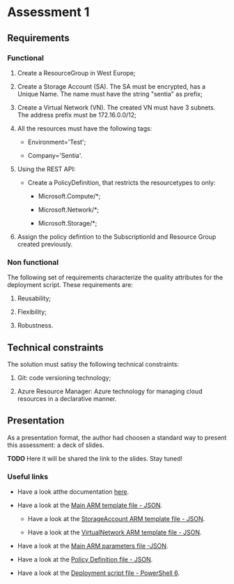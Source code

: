 # Assessment 1

## Requirements

### Functional

1. Create a ResourceGroup in West Europe;

2. Create a Storage Account (SA). The SA must be encrypted, has a Unique Name.
   The name must have the string "sentia" as prefix;

3. Create a Virtual Network (VN). The created VN must have 3 subnets.
   The address prefix must be 172.16.0.0/12;

4. All the resources must have the following tags:

    - Environment='Test';

    - Company='Sentia'.

5. Using the REST API:

    - Create a PolicyDefinition, that restricts the resourcetypes to only:

        - Microsoft.Compute/*;

        - Microsoft.Network/*;

        - Microsoft.Storage/*;

6. Assign the policy defintion to the SubscriptionId and Resource Group
   created previously.

### Non functional

The following set of requirements characterize the quality attributes
for the deployment script. These requirements are:

1. Reusability;

2. Flexibility;

3. Robustness.

## Technical constraints

The solution must satisy the following technical constraints:

1. Git: code versioning technology;

2. Azure Resource Manager: Azure technology for managing cloud resources
    in a declarative manner.

## Presentation

As a presentation format, the author had choosen a standard way to present this
assessment: a deck of slides.

__TODO__
Here it will be shared the link to the slides. Stay tuned!

### Useful links

- Have a look atthe documentation [here](./docs/README.md).

- Have a look at the [Main ARM template file - JSON](./main.template.json).

  - Have a look at the [StorageAccount ARM template file - JSON](./templates/StorageAccount.template.json).

  - Have a look at the [VirtualNetwork ARM template file - JSON](./templates/VirtualNetwork.template.json).

- Have a look at the [Main ARM parameters file -JSON](./main.parameters.json).

- Have a look at the [Policy Definition file - JSON](./policies/AllowOnlySpecificResourceTypes.rules.json).

- Have a look at the [Deployment script file - PowerShell 6](./scripts/DeploymentScript.ps1).